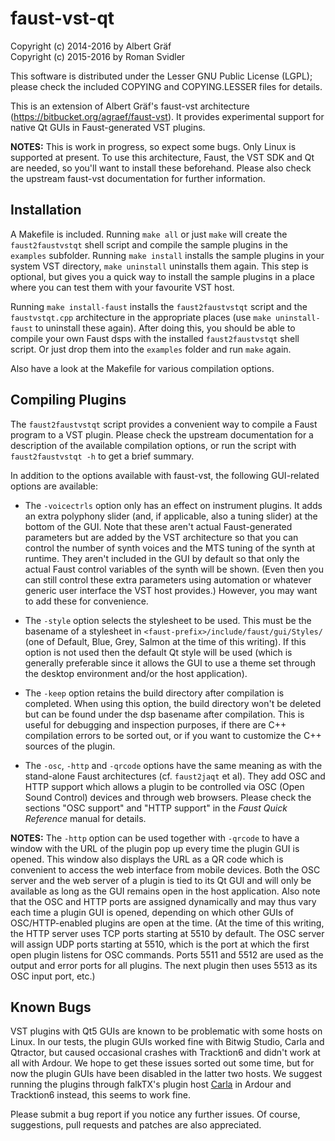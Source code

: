 # faust-vst-qt

Copyright (c) 2014-2016 by Albert Gräf  
Copyright (c) 2015-2016 by Roman Svidler

This software is distributed under the Lesser GNU Public License (LGPL);
please check the included COPYING and COPYING.LESSER files for details.

This is an extension of Albert Gräf's faust-vst
architecture (https://bitbucket.org/agraef/faust-vst). It provides
experimental support for native Qt GUIs in Faust-generated VST plugins.

**NOTES:** This is work in progress, so expect some bugs. Only Linux is
supported at present. To use this architecture, Faust, the VST SDK and Qt are
needed, so you'll want to install these beforehand. Please also check the
upstream faust-vst documentation for further information.

## Installation

A Makefile is included. Running `make all` or just `make` will create the
`faust2faustvstqt` shell script and compile the sample plugins in the
`examples` subfolder. Running `make install` installs the sample plugins in
your system VST directory, `make uninstall` uninstalls them again. This step
is optional, but gives you a quick way to install the sample plugins in a
place where you can test them with your favourite VST host.

Running `make install-faust` installs the `faust2faustvstqt` script and the
`faustvstqt.cpp` architecture in the appropriate places (use `make
uninstall-faust` to uninstall these again). After doing this, you should be
able to compile your own Faust dsps with the installed `faust2faustvstqt`
shell script. Or just drop them into the `examples` folder and run `make`
again.

Also have a look at the Makefile for various compilation options.

## Compiling Plugins

The `faust2faustvstqt` script provides a convenient way to compile a Faust
program to a VST plugin. Please check the upstream documentation for a
description of the available compilation options, or run the script with
`faust2faustvstqt -h` to get a brief summary.

In addition to the options available with faust-vst, the following GUI-related
options are available:

- The `-voicectrls` option only has an effect on instrument plugins. It adds
  an extra polyphony slider (and, if applicable, also a tuning slider) at the
  bottom of the GUI. Note that these aren't actual Faust-generated parameters
  but are added by the VST architecture so that you can control the number of
  synth voices and the MTS tuning of the synth at runtime. They aren't
  included in the GUI by default so that only the actual Faust control
  variables of the synth will be shown. (Even then you can still control these
  extra parameters using automation or whatever generic user interface the VST
  host provides.) However, you may want to add these for convenience.

- The `-style` option selects the stylesheet to be used. This must be the
  basename of a stylesheet in `<faust-prefix>/include/faust/gui/Styles/` (one
  of Default, Blue, Grey, Salmon at the time of this writing). If this option
  is not used then the default Qt style will be used (which is generally
  preferable since it allows the GUI to use a theme set through the desktop
  environment and/or the host application).

- The `-keep` option retains the build directory after compilation is
  completed. When using this option, the build directory won't be deleted but
  can be found under the dsp basename after compilation. This is useful for
  debugging and inspection purposes, if there are C++ compilation errors to be
  sorted out, or if you want to customize the C++ sources of the plugin.

- The `-osc`, `-http` and `-qrcode` options have the same meaning as with the
  stand-alone Faust architectures (cf. `faust2jaqt` et al). They add OSC and
  HTTP support which allows a plugin to be controlled via OSC (Open Sound
  Control) devices and through web browsers. Please check the sections "OSC
  support" and "HTTP support" in the *Faust Quick Reference* manual for
  details.

**NOTES:** The `-http` option can be used together with `-qrcode` to have a
window with the URL of the plugin pop up every time the plugin GUI is opened.
This window also displays the URL as a QR code which is convenient to access
the web interface from mobile devices. Both the OSC server and the web server
of a plugin is tied to its Qt GUI and will only be available as long as the
GUI remains open in the host application. Also note that the OSC and HTTP
ports are assigned dynamically and may thus vary each time a plugin GUI is
opened, depending on which other GUIs of OSC/HTTP-enabled plugins are open at
the time. (At the time of this writing, the HTTP server uses TCP ports
starting at 5510 by default. The OSC server will assign UDP ports starting at
5510, which is the port at which the first open plugin listens for OSC
commands.  Ports 5511 and 5512 are used as the output and error ports for all
plugins. The next plugin then uses 5513 as its OSC input port, etc.)

## Known Bugs

VST plugins with Qt5 GUIs are known to be problematic with some hosts on
Linux. In our tests, the plugin GUIs worked fine with Bitwig Studio, Carla and
Qtractor, but caused occasional crashes with Tracktion6 and didn't work at all
with Ardour. We hope to get these issues sorted out some time, but for now the
plugin GUIs have been disabled in the latter two hosts. We suggest running the
plugins through falkTX's plugin host [Carla](https://github.com/falkTX/Carla)
in Ardour and Tracktion6 instead, this seems to work fine.

Please submit a bug report if you notice any further issues. Of course,
suggestions, pull requests and patches are also appreciated.
